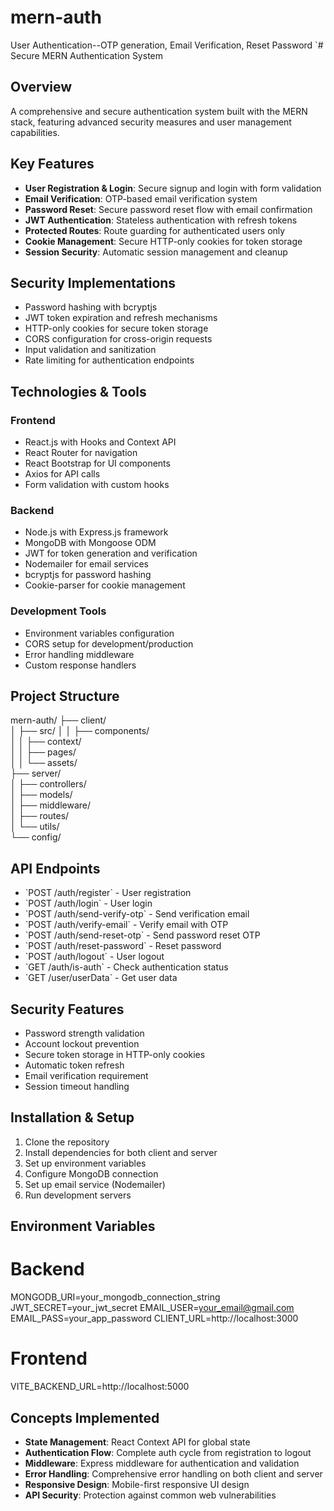 # mern-auth
User Authentication--OTP generation, Email Verification, Reset Password
`# Secure MERN Authentication System

## Overview
A comprehensive and secure authentication system built with the MERN stack, featuring advanced security measures and user management capabilities.

## Key Features
- **User Registration & Login**: Secure signup and login with form validation
- **Email Verification**: OTP-based email verification system
- **Password Reset**: Secure password reset flow with email confirmation
- **JWT Authentication**: Stateless authentication with refresh tokens
- **Protected Routes**: Route guarding for authenticated users only
- **Cookie Management**: Secure HTTP-only cookies for token storage
- **Session Security**: Automatic session management and cleanup

## Security Implementations
- Password hashing with bcryptjs
- JWT token expiration and refresh mechanisms
- HTTP-only cookies for secure token storage
- CORS configuration for cross-origin requests
- Input validation and sanitization
- Rate limiting for authentication endpoints

## Technologies & Tools
### Frontend
- React.js with Hooks and Context API
- React Router for navigation
- React Bootstrap for UI components
- Axios for API calls
- Form validation with custom hooks

### Backend
- Node.js with Express.js framework
- MongoDB with Mongoose ODM
- JWT for token generation and verification
- Nodemailer for email services
- bcryptjs for password hashing
- Cookie-parser for cookie management

### Development Tools
- Environment variables configuration
- CORS setup for development/production
- Error handling middleware
- Custom response handlers

## Project Structure

mern-auth/
├── client/                 
│   ├── src/
│   │   ├── components/    
│   │   ├── context/       
│   │   ├── pages/       
│   │   └── assets/       
├── server/              
│   ├── controllers/     
│   ├── models/          
│   ├── middleware/     
│   ├── routes/      
│   └── utils/         
└── config/              


## API Endpoints
- \`POST /auth/register\` - User registration
- \`POST /auth/login\` - User login
- \`POST /auth/send-verify-otp\` - Send verification email
- \`POST /auth/verify-email\` - Verify email with OTP
- \`POST /auth/send-reset-otp\` - Send password reset OTP
- \`POST /auth/reset-password\` - Reset password
- \`POST /auth/logout\` - User logout
- \`GET /auth/is-auth\` - Check authentication status
- \`GET /user/userData\` - Get user data

## Security Features
- Password strength validation
- Account lockout prevention
- Secure token storage in HTTP-only cookies
- Automatic token refresh
- Email verification requirement
- Session timeout handling

## Installation & Setup
1. Clone the repository
2. Install dependencies for both client and server
3. Set up environment variables
4. Configure MongoDB connection
5. Set up email service (Nodemailer)
6. Run development servers

## Environment Variables

# Backend
MONGODB_URI=your_mongodb_connection_string
JWT_SECRET=your_jwt_secret
EMAIL_USER=your_email@gmail.com
EMAIL_PASS=your_app_password
CLIENT_URL=http://localhost:3000

# Frontend
VITE_BACKEND_URL=http://localhost:5000


## Concepts Implemented
- **State Management**: React Context API for global state
- **Authentication Flow**: Complete auth cycle from registration to logout
- **Middleware**: Express middleware for authentication and validation
- **Error Handling**: Comprehensive error handling on both client and server
- **Responsive Design**: Mobile-first responsive UI design
- **API Security**: Protection against common web vulnerabilities

